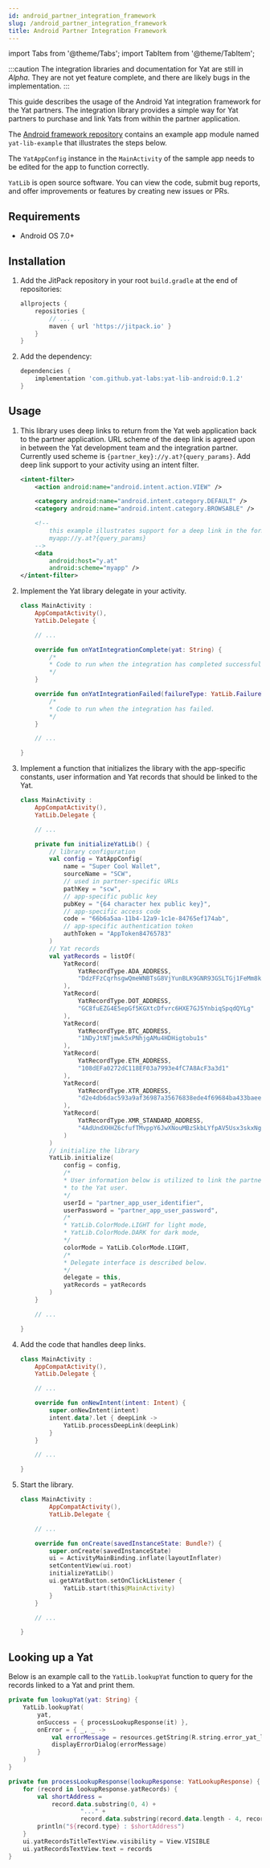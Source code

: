 ```yaml
---
id: android_partner_integration_framework
slug: /android_partner_integration_framework
title: Android Partner Integration Framework
---
```


import Tabs from '@theme/Tabs';
import TabItem from '@theme/TabItem';

:::caution
The integration libraries and documentation for Yat are still in _Alpha_. They are not yet feature complete, and there are likely bugs in the implementation.
:::

This guide describes the usage of the Android Yat integration framework for the Yat partners. The integration library
provides a simple way for Yat partners to purchase and link Yats from within the partner application.

The [Android framework repository](https://github.com/yat-labs/yat-lib-android) contains an example app module named
`yat-lib-example` that illustrates the steps below.

The `YatAppConfig` instance in the `MainActivity` of the sample app needs to be edited for the app to function correctly.

`YatLib` is open source software. You can view the code, submit bug reports, and offer improvements or features by
creating new issues or PRs.

## Requirements

- Android OS 7.0+

## Installation

1. Add the JitPack repository in your root `build.gradle` at the end of repositories:

    ```gradle
    allprojects {
        repositories {
            // ...
            maven { url 'https://jitpack.io' }
        }
    }
    ```

2. Add the dependency:

    ```gradle
    dependencies {
        implementation 'com.github.yat-labs:yat-lib-android:0.1.2'
    }

## Usage

1. This library uses deep links to return from the Yat web application back to the partner application. URL scheme of
   the deep link is agreed upon in between the Yat development team and the integration partner. Currently used scheme
   is `{partner_key}://y.at?{query_params}`. Add deep link support to your activity using an intent filter.

    ```xml
    <intent-filter>
        <action android:name="android.intent.action.VIEW" />

        <category android:name="android.intent.category.DEFAULT" />
        <category android:name="android.intent.category.BROWSABLE" />

        <!--
            this example illustrates support for a deep link in the format
            myapp://y.at?{query_params}
        -->
        <data
            android:host="y.at"
            android:scheme="myapp" />
    </intent-filter>
    ```

2. Implement the Yat library delegate in your activity.

    ```kotlin
    class MainActivity :
        AppCompatActivity(),
        YatLib.Delegate {

        // ...

        override fun onYatIntegrationComplete(yat: String) {
            /*
            * Code to run when the integration has completed successfully.
            */
        }

        override fun onYatIntegrationFailed(failureType: YatLib.FailureType) {
            /*
            * Code to run when the integration has failed.
            */
        }

        // ...

    }
    ```

3. Implement a function that initializes the library with the app-specific constants, user information and Yat records
   that should be linked to the Yat.

    ```kotlin
    class MainActivity :
        AppCompatActivity(),
        YatLib.Delegate {

        // ...

        private fun initializeYatLib() {
            // library configuration
            val config = YatAppConfig(
                name = "Super Cool Wallet",
                sourceName = "SCW",
                // used in partner-specific URLs
                pathKey = "scw",
                // app-specific public key
                pubKey = "{64 character hex public key}",
                // app-specific access code
                code = "66b6a5aa-11b4-12a9-1c1e-84765ef174ab",
                // app-specific authentication token
                authToken = "AppToken84765783"
            )
            // Yat records
            val yatRecords = listOf(
                YatRecord(
                    YatRecordType.ADA_ADDRESS,
                    "DdzFFzCqrhsgwQmeWNBTsG8VjYunBLK9GNR93GSLTGj1FeMm8kFoby2cTHxEHBEraHQXmgTtFGz7fThjDRNNvwzcaw6fQdkYySBneRas"
                ),
                YatRecord(
                    YatRecordType.DOT_ADDRESS,
                    "GC8fuEZG4E5epGf5KGXtcDfvrc6HXE7GJ5YnbiqSpqdQYLg"
                ),
                YatRecord(
                    YatRecordType.BTC_ADDRESS,
                    "1NDyJtNTjmwk5xPNhjgAMu4HDHigtobu1s"
                ),
                YatRecord(
                    YatRecordType.ETH_ADDRESS,
                    "108dEFa0272dC118EF03a7993e4fC7A8AcF3a3d1"
                ),
                YatRecord(
                    YatRecordType.XTR_ADDRESS,
                    "d2e4db6dac593a9af36987a35676838ede4f69684ba433baeed68bce048e111b"
                ),
                YatRecord(
                    YatRecordType.XMR_STANDARD_ADDRESS,
                    "4AdUndXHHZ6cfufTMvppY6JwXNouMBzSkbLYfpAV5Usx3skxNgYeYTRj5UzqtReoS44qo9mtmXCqY45DJ852K5Jv2684Rge"
                )
            )
            // initialize the library
            YatLib.initialize(
                config = config,
                /*
                * User information below is utilized to link the partner application user
                * to the Yat user.
                */
                userId = "partner_app_user_identifier",
                userPassword = "partner_app_user_password",
                /*
                * YatLib.ColorMode.LIGHT for light mode,
                * YatLib.ColorMode.DARK for dark mode,
                */
                colorMode = YatLib.ColorMode.LIGHT,
                /*
                * Delegate interface is described below.
                */
                delegate = this,
                yatRecords = yatRecords
            )
        }

        // ...

    }
    ```

4. Add the code that handles deep links.

    ```kotlin
    class MainActivity :
        AppCompatActivity(),
        YatLib.Delegate {

        // ...

        override fun onNewIntent(intent: Intent) {
            super.onNewIntent(intent)
            intent.data?.let { deepLink ->
                YatLib.processDeepLink(deepLink)
            }
        }

        // ...

    }
    ```

4. Start the library.

    ```kotlin
    class MainActivity :
            AppCompatActivity(),
            YatLib.Delegate {

        // ...

        override fun onCreate(savedInstanceState: Bundle?) {
            super.onCreate(savedInstanceState)
            ui = ActivityMainBinding.inflate(layoutInflater)
            setContentView(ui.root)
            initializeYatLib()
            ui.getAYatButton.setOnClickListener {
                YatLib.start(this@MainActivity)
            }
        }

        // ...

    }
    ```

## Looking up a Yat

Below is an example call to the `YatLib.lookupYat` function to query for the records linked to a Yat and print them.

```kotlin
private fun lookupYat(yat: String) {
    YatLib.lookupYat(
        yat,
        onSuccess = { processLookupResponse(it) },
        onError = { _, _ ->
            val errorMessage = resources.getString(R.string.error_yat_lookup)
            displayErrorDialog(errorMessage)
        }
    )
}

private fun processLookupResponse(lookupResponse: YatLookupResponse) {
    for (record in lookupResponse.yatRecords) {
        val shortAddress =
            record.data.substring(0, 4) +
                    "..." +
                    record.data.substring(record.data.length - 4, record.data.length)
        println("${record.type} : $shortAddress")
    }
    ui.yatRecordsTitleTextView.visibility = View.VISIBLE
    ui.yatRecordsTextView.text = records
}
```